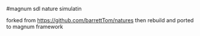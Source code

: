  #magnum sdl nature simulatin
 
 forked from https://github.com/barrettTom/natures then rebuild and ported to magnum framework
 
 
